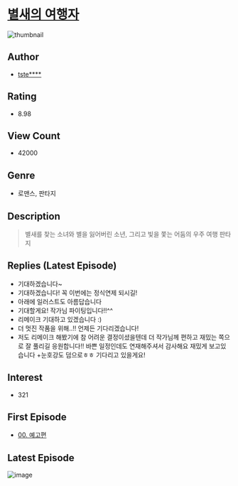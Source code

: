 # [별새의 여행자](https://comic.naver.com/bestChallenge/list?titleId=776888)
![thumbnail](https://image-comic.pstatic.net/user_contents_data/challenge_comic/2022/03/29/348144/thumbnail_202x1640e71ebd4_bcb4_4c42_8155_38a874b6e9c2_00003406.JPEG)

## Author
- [tste****](https://comic.naver.com/artistTitle?id=348144)

## Rating
- 8.98

## View Count
- 42000

## Genre
- 로맨스, 판타지

## Description
> 별새를 찾는 소녀와 별을 잃어버린 소년, 그리고 빛을 쫓는 어둠의 우주 여행 판타지

## Replies (Latest Episode)
- 기대하겠습니다~
- 기대하겠습니다! 꼭 이번에는 정식연제 되시길!
- 아래에 일러스트도 아름답습니다
- 기대할게요! 작가님 파이팅입니다!!^^
- 리메이크 기대하고 있겠습니다 :)
- 더 멋진 작품을 위해..!! 언제든 기다리겠습니다!
- 저도 리메이크 해봤기에 참 어려운 결정이셨을텐데 더 작가님께 편하고 재밌는 쪽으로 잘 풀리길 응원합니다!! 바쁜 일정인데도 연재해주셔서 감사해요 재밌게 보고있습니다 +눈호강도 덤으로ㅎㅎ 기다리고 있을게요!

## Interest
- 321

## First Episode
- [00. 예고편](https://comic.naver.com/bestChallenge/detail?titleId=776888&no=1)

## Latest Episode
![image](https://image-comic.pstatic.net/user_contents_data/challenge_comic/2022/07/20/348144/upload_3486972692454269233.jpeg)
